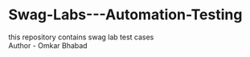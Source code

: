 # Swag-Labs---Automation-Testing
this repository contains swag lab test cases
<br>
Author - Omkar Bhabad
